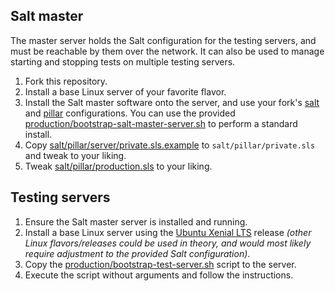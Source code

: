 ## Salt master

The master server holds the Salt configuration for the testing servers, and
must be reachable by them over the network. It can also be used to manage
starting and stopping tests on multiple testing servers.

 1. Fork this repository.
 1. Install a base Linux server of your favorite flavor.
 1. Install the Salt master software onto the server, and use your fork's [salt](salt/salt) and [pillar](salt/pillar) configurations. You can use the provided [production/bootstrap-salt-master-server.sh](production/bootstrap-salt-master-server.sh) to perform a standard install.
 1. Copy [salt/pillar/server/private.sls.example](salt/pillar/server/private.sls.example) to `salt/pillar/private.sls` and tweak to your liking.
 1. Tweak [salt/pillar/production.sls](salt/pillar/production.sls) to your liking.

## Testing servers

 1. Ensure the Salt master server is installed and running.
 1. Install a base Linux server using the [Ubuntu Xenial LTS](http://releases.ubuntu.com/16.04) release *(other Linux flavors/releases could be used in theory, and would most likely require adjustment to the provided Salt configuration)*.
 1. Copy the [production/bootstrap-test-server.sh](production/bootstrap-test-server.sh) script to the server.
 1. Execute the script without arguments and follow the instructions.

